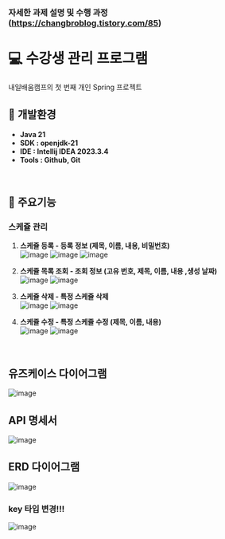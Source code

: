 ### 자세한 과제 설명 및 수행 과정 (https://changbroblog.tistory.com/85)


# 💻 수강생 관리 프로그램
내일배움캠프의 첫 번째 개인 Spring 프로젝트 

## 🔨 개발환경
- **Java 21**
- **SDK : openjdk-21**
- **IDE : Intellij IDEA 2023.3.4**
- **Tools : Github, Git**
<br>

## 🔔 주요기능
### 스케쥴 관리
1. **스케쥴 등록  - 등록 정보 (제목, 이름, 내용, 비밀번호)** <br>
![image](https://github.com/LeeChangHyeong/OwnCalendar/assets/71262367/a9310f56-1665-4783-aa36-e8409bb3cfaf)
![image](https://github.com/LeeChangHyeong/OwnCalendar/assets/71262367/b6977671-b334-49be-ad2e-2eb96fda0d56)
![image](https://github.com/LeeChangHyeong/OwnCalendar/assets/71262367/c190af26-fb7b-41d3-a554-79c787e402f6)

2. **스케쥴 목록 조회 - 조회 정보 (고유 번호, 제목, 이름, 내용 ,생성 날짜)** <br>
![image](https://github.com/LeeChangHyeong/OwnCalendar/assets/71262367/a655badc-2320-4d88-b68d-75ca43ee6214)
![image](https://github.com/LeeChangHyeong/OwnCalendar/assets/71262367/09625fe4-e61f-40dc-a730-0a9f8179f102)

4. **스케쥴 삭제 - 특정 스케쥴 삭제** <br>
![image](https://github.com/LeeChangHyeong/OwnCalendar/assets/71262367/829ee622-b90c-48cc-9665-cd86d3de94a8)
![image](https://github.com/LeeChangHyeong/OwnCalendar/assets/71262367/ea6f69ed-0e36-4ecc-857a-f678a8355fb6)

5. **스케쥴 수정 - 특정 스케쥴 수정 (제목, 이름, 내용)** <br>
![image](https://github.com/LeeChangHyeong/OwnCalendar/assets/71262367/361222b6-0523-45b6-abdf-5a74fa97f41c)
![image](https://github.com/LeeChangHyeong/OwnCalendar/assets/71262367/58112ebd-ce86-4a8f-a42d-645bf09353d8)



<br>

## 유즈케이스 다이어그램
![image](https://github.com/LeeChangHyeong/OwnCalendar/assets/71262367/b8067d8b-c687-457e-8042-33c3165f9178)

## API 명세서
![image](https://github.com/LeeChangHyeong/OwnCalendar/assets/71262367/228dac81-9f70-4823-a761-7dd6bf31956d)

## ERD 다이어그램
![image](https://github.com/LeeChangHyeong/OwnCalendar/assets/71262367/936bd2e2-215e-4aa3-b6bb-c99a18c101b2)

### key 타입 변경!!!
![image](https://github.com/LeeChangHyeong/OwnCalendar/assets/71262367/8bcfa10c-54d6-41a5-95b5-7ab42e0ab8d0)






 
